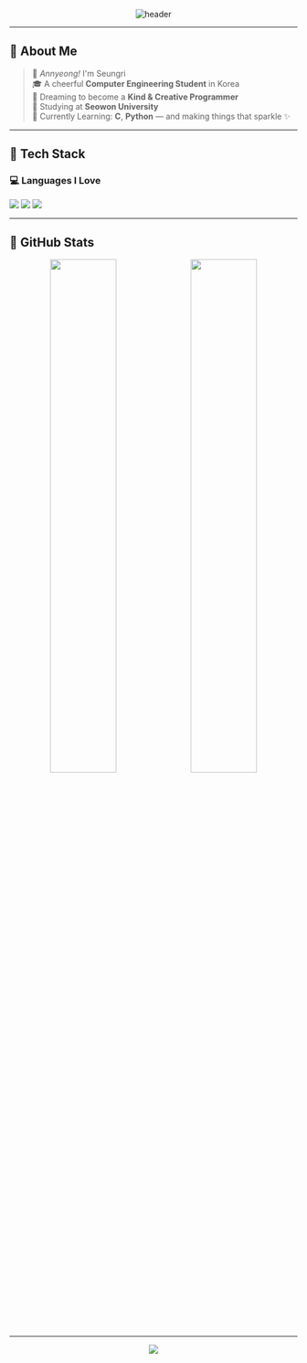 <!-- 🌟 Header -->
<p align="center">
  <img src="https://capsule-render.vercel.app/api?type=waving&color=FFFACD,FFE4E1,E0FFFF&height=280&section=header&text=Hi%20%F0%9F%A7%9C%20I'm%20Seungri!&fontSize=42&fontColor=FF69B4" alt="header" />
</p>

---

## 🍬 About Me

> 🐣 *Annyeong!* I'm Seungri  
> 🎓 A cheerful **Computer Engineering Student** in Korea  
> 💫 Dreaming to become a **Kind & Creative Programmer**  
> 🏫 Studying at **Seowon University**  
> 🍓 Currently Learning: **C**, **Python** — and making things that sparkle ✨

---

## 🍭 Tech Stack

### 💻 Languages I Love
<p>
  <img src="https://img.shields.io/badge/Python-FDDBB1?style=flat-square&logo=python&logoColor=white"/>
  <img src="https://img.shields.io/badge/C-AEC6CF?style=flat-square&logo=c&logoColor=white"/>
  <img src="https://img.shields.io/badge/JavaScript-FFCAD4?style=flat-square&logo=javascript&logoColor=black"/>
</p>

---

## 🌈 GitHub Stats

<p align="center">
  <img src="https://github-readme-stats.vercel.app/api?username=victory-swu&show_icons=true&theme=tokyonight&title_color=FF99C8&icon_color=FFB6B9" width="48%"/>
  <img src="https://github-readme-stats.vercel.app/api/top-langs/?username=victory-swu&layout=compact&theme=tokyonight&title_color=FF99C8" width="48%"/>
</p>

---

<!-- 🌼 Footer -->
<p align="center">
  <img src="https://capsule-render.vercel.app/api?type=waving&color=FFFACD,FFE4E1,E0FFFF&height=120&section=footer"/>
</p>


<!--
**victory-swu/victory-swu** is a ✨ _special_ ✨ repository because its `README.md` (this file) appears on your GitHub profile.

Here are some ideas to get you started:
- Hi there 👋
- 🔭 I’m currently working on ...
- 🌱 I’m currently learning ...
- 👯 I’m looking to collaborate on ...
- 🤔 I’m looking for help with ...
- 💬 Ask me about ...
- 📫 How to reach me: ...
- 😄 Pronouns: ...
- ⚡ Fun fact: ...
-->
